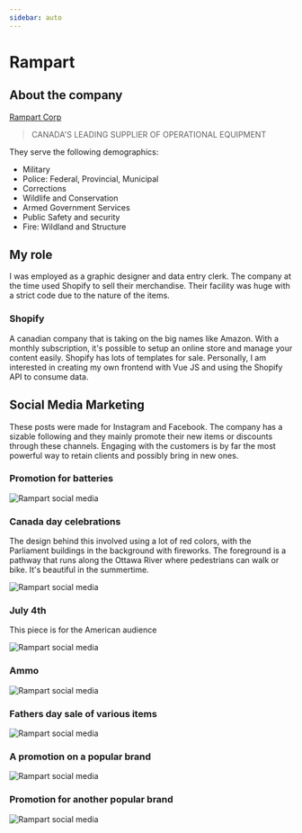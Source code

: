 ```yaml
---
sidebar: auto
---
```


# Rampart

## About the company

[Rampart Corp](https://rampartcorp.com/)

>CANADA'S LEADING SUPPLIER OF OPERATIONAL EQUIPMENT

They serve the following demographics:
- Military
- Police: Federal, Provincial, Municipal
- Corrections
- Wildlife and Conservation
- Armed Government Services
- Public Safety and security
- Fire: Wildland and Structure

## My role

I was employed as a graphic designer and data entry clerk.  The company at the time used Shopify to sell their merchandise. Their facility was huge with a strict code due
to the nature of the items.  

### Shopify

A canadian company that is taking on the big names like Amazon.  With a monthly subscription, it's possible to setup an online store and manage your content easily. Shopify has lots of templates for sale.  Personally, I am interested in creating my own frontend with Vue JS and using the Shopify API to consume data. 

## Social Media Marketing

These posts were made for Instagram and Facebook.  The company has a sizable following and they mainly promote their new items or discounts through these channels.  Engaging with the customers is by far the most powerful way to retain clients and possibly bring in new ones.  

### Promotion for batteries

![Rampart social media](/images/work/rampart/asp.jpg)

### Canada day celebrations

The design behind this involved using a lot of red colors, with the Parliament buildings in the background with fireworks.  The foreground is a pathway that runs along the Ottawa River where pedestrians can walk or bike. It's beautiful in the summertime. 

![Rampart social media](/images/work/rampart/rampart.jpg)

### July 4th
This piece is for the American audience

![Rampart social media](/images/work/rampart/rampart-4july.png)

### Ammo
![Rampart social media](/images/work/rampart/rampart-eco.png)

### Fathers day sale of various items
![Rampart social media](/images/work/rampart/rampart-fathers-day.png)

### A promotion on a popular brand
![Rampart social media](/images/work/rampart/rampart-spiritus.png)

### Promotion for another popular brand
![Rampart social media](/images/work/rampart/rampart-troy.png)


